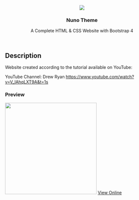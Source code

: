 <h1 align="center">
  <img src="https://github.com/camilasatie/Complete-html-css-bootstrap-website-nuno-theme-/blob/master/codingpink.png" />
</h1>

<h3 align="center">
  Nuno Theme
</h3>
<p align="center">A Complete HTML & CSS Website with Bootstrap 4</p>

<br />

## Description


Website created according to the tutorial available on YouTube:

YouTube Channel: Drew Ryan
https://www.youtube.com/watch?v=V_lAhqLXT9A&t=1s

<h3>
Preview
</h3>
<img src="https://github.com/camilasatie/Complete-html-css-bootstrap-website-nuno-theme-/blob/master/nuno.png" width="300px" />
<a href="https://nunotheme.netlify.com/" targert="_blank">View Online</a>


